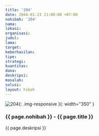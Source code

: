 ```yaml
---
title: '204'
date: 2044-01-23 11:08:00 +07:00
nohibah: '204'
nama: 
lokasi: 
organisasi: 
judul: 
lama: 
target: 
keberhasilan: 
tipe: 
strategi: 
kuantitas: 
dana: 
deskripsi: 
masalah: 
solusi: 
layout: hibah
---
```


![204](/static/img/hibahcms/204.png){: .img-responsive }{: width="350" }

### {{ page.nohibah }} - {{ page.title }}

{{ page.deskripsi }}
